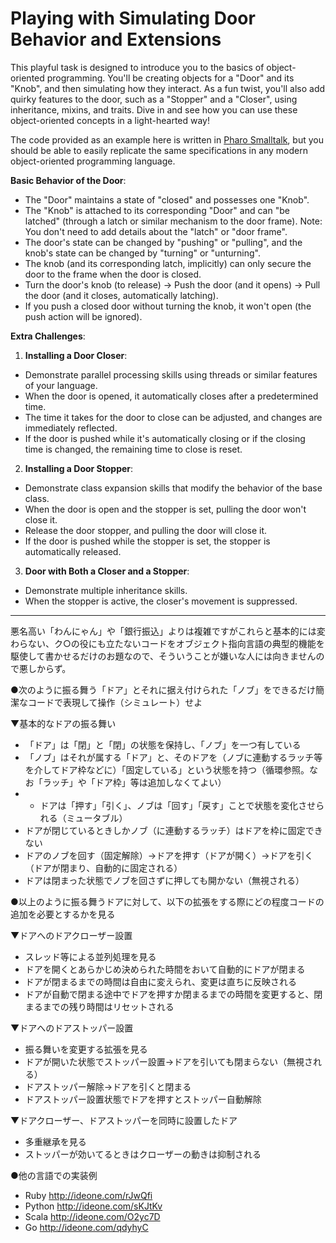 # Playing with Simulating Door Behavior and Extensions

This playful task is designed to introduce you to the basics of object-oriented programming. You'll be creating objects for a "Door" and its "Knob", and then simulating how they interact. As a fun twist, you'll also add quirky features to the door, such as a "Stopper" and a "Closer", using inheritance, mixins, and traits. Dive in and see how you can use these object-oriented concepts in a light-hearted way!

The code provided as an example here is written in [Pharo Smalltalk](https://pharo.org/), but you should be able to easily replicate the same specifications in any modern object-oriented programming language.

**Basic Behavior of the Door**:
- The "Door" maintains a state of "closed" and possesses one "Knob".
- The "Knob" is attached to its corresponding "Door" and can "be latched" (through a latch or similar mechanism to the door frame). Note: You don't need to add details about the "latch" or "door frame".
- The door's state can be changed by "pushing" or "pulling", and the knob's state can be changed by "turning" or "unturning".
- The knob (and its corresponding latch, implicitly) can only secure the door to the frame when the door is closed.
- Turn the door's knob (to release) → Push the door (and it opens) → Pull the door (and it closes, automatically latching).
- If you push a closed door without turning the knob, it won't open (the push action will be ignored).

**Extra Challenges**:
1. **Installing a Door Closer**:
- Demonstrate parallel processing skills using threads or similar features of your language.
- When the door is opened, it automatically closes after a predetermined time.
- The time it takes for the door to close can be adjusted, and changes are immediately reflected.
- If the door is pushed while it's automatically closing or if the closing time is changed, the remaining time to close is reset.

2. **Installing a Door Stopper**:
- Demonstrate class expansion skills that modify the behavior of the base class.
- When the door is open and the stopper is set, pulling the door won't close it.
- Release the door stopper, and pulling the door will close it.
- If the door is pushed while the stopper is set, the stopper is automatically released.

3. **Door with Both a Closer and a Stopper**:
- Demonstrate multiple inheritance skills.
- When the stopper is active, the closer's movement is suppressed.

---

悪名高い「わんにゃん」や「銀行振込」よりは複雑ですがこれらと基本的には変わらない、ク○の役にも立たないコードをオブジェクト指向言語の典型的機能を駆使して書かせるだけのお題なので、そういうことが嫌いな人には向きませんので悪しからず。

●次のように振る舞う「ドア」とそれに据え付けられた「ノブ」をできるだけ簡潔なコードで表現して操作（シミュレート）せよ

▼基本的なドアの振る舞い
- 「ドア」は「閉」と「閉」の状態を保持し、「ノブ」を一つ有している
- 「ノブ」はそれが属する「ドア」と、そのドアを（ノブに連動するラッチ等を介してドア枠などに）「固定している」という状態を持つ（循環参照。なお「ラッチ」や「ドア枠」等は追加しなくてよい）
- - ドアは「押す」「引く」、ノブは「回す」「戻す」ことで状態を変化させられる（ミュータブル）
- ドアが閉じているときしかノブ（に連動するラッチ）はドアを枠に固定できない
- ドアのノブを回す（固定解除）→ドアを押す（ドアが開く）→ドアを引く（ドアが閉まり、自動的に固定される）
- ドアは閉まった状態でノブを回さずに押しても開かない（無視される）

●以上のように振る舞うドアに対して、以下の拡張をする際にどの程度コードの追加を必要とするかを見る

▼ドアへのドアクローザー設置
- スレッド等による並列処理を見る
- ドアを開くとあらかじめ決められた時間をおいて自動的にドアが閉まる
- ドアが閉まるまでの時間は自由に変えられ、変更は直ちに反映される
- ドアが自動で閉まる途中でドアを押すか閉まるまでの時間を変更すると、閉まるまでの残り時間はリセットされる

▼ドアへのドアストッパー設置
- 振る舞いを変更する拡張を見る
- ドアが開いた状態でストッパー設置→ドアを引いても閉まらない（無視される）
- ドアストッパー解除→ドアを引くと閉まる
- ドアストッパー設置状態でドアを押すとストッパー自動解除

▼ドアクローザー、ドアストッパーを同時に設置したドア
- 多重継承を見る
- ストッパーが効いてるときはクローザーの動きは抑制される

●他の言語での実装例
- Ruby http://ideone.com/rJwQfi
- Python http://ideone.com/sKJtKv
- Scala http://ideone.com/O2yc7D
- Go http://ideone.com/qdyhyC
